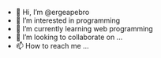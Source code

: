 - 👋 Hi, I’m @ergeapebro
- 👀 I’m interested in programming
- 🌱 I’m currently learning web programming
- 💞️ I’m looking to collaborate on ...
- 📫 How to reach me ...

<!---
ergeapebro/ergeapebro is a ✨ special ✨ repository because its `README.md` (this file) appears on your GitHub profile.
You can click the Preview link to take a look at your changes.
--->
